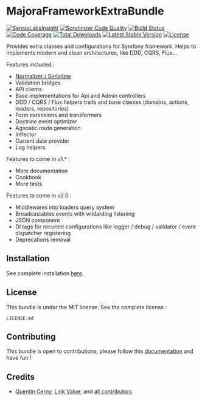 # MajoraFrameworkExtraBundle
[![SensioLabsInsight](https://insight.sensiolabs.com/projects/4ba76532-49c8-448d-902f-9e037102b7d2/mini.png)](https://insight.sensiolabs.com/projects/beb6e229-e98c-4df6-a894-2586a64418cc) [![Scrutinizer Code Quality](https://scrutinizer-ci.com/g/LinkValue/MajoraFrameworkExtraBundle/badges/quality-score.png?b=master)](https://scrutinizer-ci.com/g/LinkValue/MajoraFrameworkExtraBundle/?branch=master) [![Build Status](https://travis-ci.org/LinkValue/MajoraFrameworkExtraBundle.svg?branch=master)](https://travis-ci.org/LinkValue/MajoraFrameworkExtraBundle) [![Code Coverage](https://scrutinizer-ci.com/g/LinkValue/MajoraFrameworkExtraBundle/badges/coverage.png?b=master)](https://scrutinizer-ci.com/g/LinkValue/MajoraFrameworkExtraBundle/?branch=master) [![Total Downloads](https://poser.pugx.org/majora/framework-extra-bundle/downloads)](https://packagist.org/packages/majora/framework-extra-bundle) [![Latest Stable Version](https://poser.pugx.org/majora/framework-extra-bundle/v/stable)](https://packagist.org/packages/majora/framework-extra-bundle) [![License](https://poser.pugx.org/majora/framework-extra-bundle/license)](https://packagist.org/packages/majora/framework-extra-bundle)

Provides extra classes and configurations for Symfony framework.
Helps to implements modern and clean architectures, like DDD, CQRS, Flux...

Features included :

* [Normalizer / Serializer](docs/normalizer.md)
* Validation bridges
* API clients
* Base implementations for Api and Admin controllers
* DDD / CQRS / Flux helpers traits and base classes (domains, actions, loaders, repositories)
* Form extensions and transformers
* Doctrine event optimizer
* Agnostic route generation
* Inflector
* Current date provider
* Log helpers

Features to come in v1.* :

* More documentation
* Cookbook
* More tests

Features to come in v2.0 :

* Middlewares into loaders query system
* Broadcastables events with wildarding listening
* JSON component
* DI tags for recurent configurations like logger / debug / validator / event dispatcher registering
* Deprecations removal

## Installation

See complete installation [here](docs/installation.md).

## License

This bundle is under the MIT license. See the complete license :

    LICENSE.md

## Contributing

This bundle is open to contributions, please follow this [documentation](https://github.com/LinkValue/MajoraFrameworkExtraBundle/blob/master/docs/contributing.md) and have fun !

## Credits

- [Quentin Cerny](https://github.com/Nyxis), [Link Value](http://link-value.fr/), and [all contributors](https://github.com/LinkValue/MajoraFrameworkExtraBundle/graphs/contributors)
